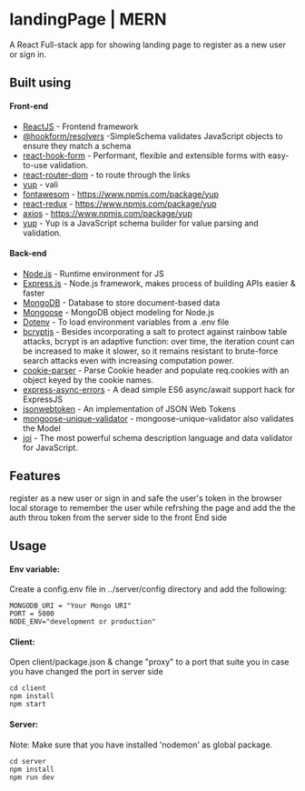 # landingPage | MERN

A React  Full-stack app for showing landing page to register as a new user or sign in.

## Built using

#### Front-end

- [ReactJS](https://reactjs.org/) - Frontend framework
- [@hookform/resolvers](https://www.npmjs.com/package/@hookform/resolvers) -SimpleSchema validates JavaScript objects to ensure they match a schema
- [react-hook-form](https://react-hook-form.com/) - Performant, flexible and extensible forms with easy-to-use validation.
- [react-router-dom](https://v5.reactrouter.com/web/guides/quick-start) - to route through the links 
- [yup](https://www.npmjs.com/package/yup) - vali
- [fontawesom](https://fontawesome.com) - https://www.npmjs.com/package/yup 
- [react-redux](https://www.npmjs.com/package/yup) - https://www.npmjs.com/package/yup 
- [axios](https://www.npmjs.com/package/yup) - https://www.npmjs.com/package/yup
- [yup](https://www.npmjs.com/package/yup) - Yup is a JavaScript schema builder for value parsing and validation.


#### Back-end

- [Node.js](https://nodejs.org/en/) - Runtime environment for JS
- [Express.js](https://expressjs.com/) - Node.js framework, makes process of building APIs easier & faster
- [MongoDB](https://www.mongodb.com/) - Database to store document-based data
- [Mongoose](https://mongoosejs.com/) - MongoDB object modeling for Node.js
- [Dotenv](https://www.npmjs.com/package/dotenv) - To load environment variables from a .env file
- [bcryptjs](https://www.npmjs.com/package/bcryptjs) - Besides incorporating a salt to protect against rainbow table attacks, bcrypt is an adaptive function: over time, the iteration count can be increased to make it slower, so it remains resistant to brute-force search attacks even with increasing computation power.
- [cookie-parser](https://www.npmjs.com/package/cookie-parser) - Parse Cookie header and populate req.cookies with an object keyed by the cookie names.
- [express-async-errors](https://www.npmjs.com/package/express-async-errors) - A dead simple ES6 async/await support hack for ExpressJS
- [jsonwebtoken](https://www.npmjs.com/package/jsonwebtoken) - An implementation of JSON Web Tokens
- [mongoose-unique-validator](https://www.npmjs.com/package/mongoose-unique-validator) - mongoose-unique-validator also validates the Model
- [joi](https://www.npmjs.com/package/joi) - The most powerful schema description language and data validator for JavaScript.


## Features
register as a new user or sign in and safe the user's token in the browser local storage to remember the user while refrshing the page and add the the auth throu token from the server side to the front End side 



## Usage


#### Env variable:

Create a config.env file in ../server/config directory and add the following:

```
MONGODB_URI = "Your Mongo URI"
PORT = 5000
NODE_ENV="development or production"

```


#### Client:


Open client/package.json & change "proxy" to a port that suite you in case you have changed the port in server side 

```
cd client
npm install
npm start
```
#### Server:

Note: Make sure that you have installed 'nodemon' as global package.

```
cd server
npm install
npm run dev
```
